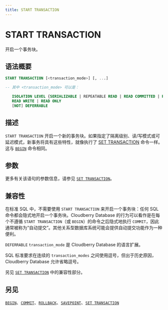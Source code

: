 ```yaml
---
title: START TRANSACTION
---
```


# START TRANSACTION

开启一个事务块。

## 语法概要

```sql
START TRANSACTION [<transaction_mode>] [, ...]

-- 其中 <transaction_mode> 可以是：

   ISOLATION LEVEL {SERIALIZABLE | REPEATABLE READ | READ COMMITTED | READ UNCOMMITTED}
   READ WRITE | READ ONLY
   [NOT] DEFERRABLE
```

## 描述

`START TRANSACTION` 开启一个新的事务块。如果指定了隔离级别、读/写模式或可延迟模式，新事务将具有这些特性，就像执行了 [SET TRANSACTION](/i18n/zh/docusaurus-plugin-content-docs/current/sql-stmts/set-transaction.md) 命令一样。这与 [`BEGIN`](https://github.com/apache/cloudberry-site/blob/cbdb-doc-validation/docs/sql-stmts/begin.md) 命令相同。

## 参数

更多有关该语句的参数信息，请参见 [`SET TRANSACTION`](/i18n/zh/docusaurus-plugin-content-docs/current/sql-stmts/set-transaction.md)。

## 兼容性

在标准 SQL 中，不需要使用 `START TRANSACTION` 来开启一个事务块：任何 SQL 命令都会隐式地开启一个事务块。Cloudberry Database 的行为可以看作是在每个不遵循 `START TRANSACTION`（或 `BEGIN`）的命令之后隐式地执行 `COMMIT`，因此通常被称为“自动提交”。其他关系型数据库系统可能会提供自动提交功能作为一种便利。

`DEFERRABLE` `transaction_mode` 是 Cloudberry Database 的语言扩展。

SQL 标准要求在连续的 `transaction_modes` 之间使用逗号，但出于历史原因，Cloudberry Database 允许省略逗号。

另见 [`SET TRANSACTION`](/i18n/zh/docusaurus-plugin-content-docs/current/sql-stmts/set-transaction.md) 中的兼容性部分。

## 另见

[`BEGIN`](https://github.com/apache/cloudberry-site/blob/cbdb-doc-validation/docs/sql-stmts/begin.md)、[`COMMIT`](https://github.com/apache/cloudberry-site/blob/cbdb-doc-validation/docs/sql-stmts/commit.md)、[`ROLLBACK`](/i18n/zh/docusaurus-plugin-content-docs/current/sql-stmts/rollback.md)、[`SAVEPOINT`](/i18n/zh/docusaurus-plugin-content-docs/current/sql-stmts/savepoint.md)、[`SET TRANSACTION`](/i18n/zh/docusaurus-plugin-content-docs/current/sql-stmts/set-transaction.md)
